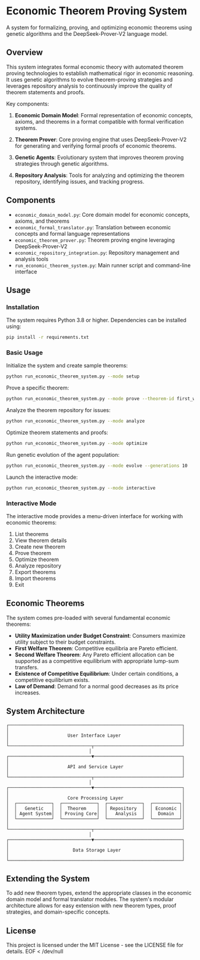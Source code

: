 # Economic Theorem Proving System

A system for formalizing, proving, and optimizing economic theorems using genetic algorithms and the DeepSeek-Prover-V2 language model.

## Overview

This system integrates formal economic theory with automated theorem proving technologies to establish mathematical rigor in economic reasoning. It uses genetic algorithms to evolve theorem-proving strategies and leverages repository analysis to continuously improve the quality of theorem statements and proofs.

Key components:

1. **Economic Domain Model**: Formal representation of economic concepts, axioms, and theorems in a format compatible with formal verification systems.

2. **Theorem Prover**: Core proving engine that uses DeepSeek-Prover-V2 for generating and verifying formal proofs of economic theorems.

3. **Genetic Agents**: Evolutionary system that improves theorem proving strategies through genetic algorithms.

4. **Repository Analysis**: Tools for analyzing and optimizing the theorem repository, identifying issues, and tracking progress.

## Components

- `economic_domain_model.py`: Core domain model for economic concepts, axioms, and theorems
- `economic_formal_translator.py`: Translation between economic concepts and formal language representations
- `economic_theorem_prover.py`: Theorem proving engine leveraging DeepSeek-Prover-V2
- `economic_repository_integration.py`: Repository management and analysis tools
- `run_economic_theorem_system.py`: Main runner script and command-line interface

## Usage

### Installation

The system requires Python 3.8 or higher. Dependencies can be installed using:

```bash
pip install -r requirements.txt
```

### Basic Usage

Initialize the system and create sample theorems:

```bash
python run_economic_theorem_system.py --mode setup
```

Prove a specific theorem:

```bash
python run_economic_theorem_system.py --mode prove --theorem-id first_welfare_theorem
```

Analyze the theorem repository for issues:

```bash
python run_economic_theorem_system.py --mode analyze
```

Optimize theorem statements and proofs:

```bash
python run_economic_theorem_system.py --mode optimize
```

Run genetic evolution of the agent population:

```bash
python run_economic_theorem_system.py --mode evolve --generations 10
```

Launch the interactive mode:

```bash
python run_economic_theorem_system.py --mode interactive
```

### Interactive Mode

The interactive mode provides a menu-driven interface for working with economic theorems:

1. List theorems
2. View theorem details
3. Create new theorem
4. Prove theorem
5. Optimize theorem
6. Analyze repository
7. Export theorems
8. Import theorems
9. Exit

## Economic Theorems

The system comes pre-loaded with several fundamental economic theorems:

- **Utility Maximization under Budget Constraint**: Consumers maximize utility subject to their budget constraints.
- **First Welfare Theorem**: Competitive equilibria are Pareto efficient.
- **Second Welfare Theorem**: Any Pareto efficient allocation can be supported as a competitive equilibrium with appropriate lump-sum transfers.
- **Existence of Competitive Equilibrium**: Under certain conditions, a competitive equilibrium exists.
- **Law of Demand**: Demand for a normal good decreases as its price increases.

## System Architecture

```
┌─────────────────────────────────────────────────────────────────┐
│                                                                 │
│                      User Interface Layer                       │
│                                                                 │
└───────────────────────────────┬─────────────────────────────────┘
                               │
┌───────────────────────────────▼─────────────────────────────────┐
│                                                                 │
│                      API and Service Layer                      │
│                                                                 │
└───────────────────────────────┬─────────────────────────────────┘
                               │
┌───────────────────────────────▼─────────────────────────────────┐
│                                                                 │
│                      Core Processing Layer                      │
│  ┌─────────────┐  ┌─────────────┐  ┌─────────────┐  ┌──────────┐│
│  │   Genetic   │  │  Theorem    │  │ Repository  │  │ Economic ││
│  │ Agent System│  │ Proving Core│  │   Analysis  │  │  Domain  ││
│  └─────────────┘  └─────────────┘  └─────────────┘  └──────────┘│
│                                                                 │
└───────────────────────────────┬─────────────────────────────────┘
                               │
┌───────────────────────────────▼─────────────────────────────────┐
│                                                                 │
│                        Data Storage Layer                       │
│                                                                 │
└─────────────────────────────────────────────────────────────────┘
```

## Extending the System

To add new theorem types, extend the appropriate classes in the economic domain model and formal translator modules. The system's modular architecture allows for easy extension with new theorem types, proof strategies, and domain-specific concepts.

## License

This project is licensed under the MIT License - see the LICENSE file for details.
EOF < /dev/null